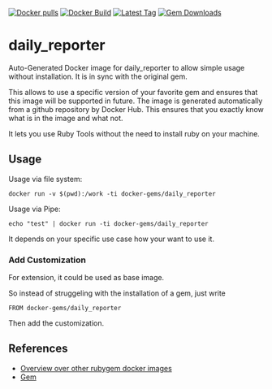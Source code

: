 [![Docker pulls](https://img.shields.io/docker/pulls/rubygem/daily_reporter.svg)](https://hub.docker.com/r/rubygem/daily_reporter/)
[![Docker Build](https://img.shields.io/docker/automated/rubygem/daily_reporter.svg)](https://hub.docker.com/r/rubygem/daily_reporter/)
[![Latest Tag](https://img.shields.io/github/tag/docker-rubygem/daily_reporter.svg)](https://hub.docker.com/r/rubygem/daily_reporter/)
[![Gem Downloads](https://img.shields.io/gem/dt/daily_reporter.svg)](https://rubygems.org/gems/daily_reporter/)
# daily_reporter

Auto-Generated Docker image for daily_reporter to allow simple usage without installation.
It is in sync with the original gem.

This allows to use a specific version of your favorite gem and ensures that this image will be supported in future.
The image is generated automatically from a github repository by Docker Hub.
This ensures that you exactly know what is in the image and what not.

It lets you use Ruby Tools without the need to install ruby on your machine.

## Usage

Usage via file system:

`docker run -v $(pwd):/work -ti docker-gems/daily_reporter`

Usage via Pipe:

`echo "test" | docker run -ti docker-gems/daily_reporter`

It depends on your specific use case how your want to use it.

### Add Customization

For extension, it could be used as base image.

So instead of struggeling with the installation of a gem, just write

`FROM docker-gems/daily_reporter`

Then add the customization.

## References

 - [Overview over other rubygem docker images](https://github.com/thinkbot/docker-rubygem)
 - [Gem](https://rubygems.org/gems/daily_reporter/)
